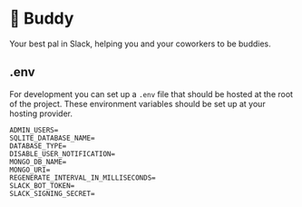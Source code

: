 # 🐶 Buddy
Your best pal in Slack, helping you and your coworkers to be buddies.

## .env
For development you can set up a `.env` file that should be hosted at the root of the project.
These environment variables should be set up at your hosting provider.

```
ADMIN_USERS=
SQLITE_DATABASE_NAME=
DATABASE_TYPE=
DISABLE_USER_NOTIFICATION=
MONGO_DB_NAME=
MONGO_URI=
REGENERATE_INTERVAL_IN_MILLISECONDS=
SLACK_BOT_TOKEN=
SLACK_SIGNING_SECRET=
```